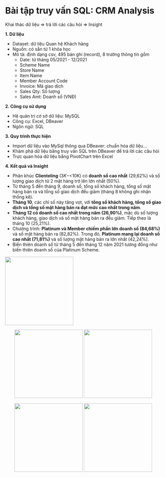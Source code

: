 # Bài tập truy vấn SQL: CRM Analysis
Khai thác dữ liệu => trả lời các câu hỏi => Insight

**1. Dữ liệu**

  - Dataset: dữ liệu Quan hệ Khách hàng
  - Nguồn: có sẵn từ 1 khóa học
  - Mô tả: định dạng csv, 495 bản ghi (record), 8 trường thông tin gồm
      - Date: từ tháng 05/2021 - 12/2021
      - Scheme Name
      - Store Name
      - Item Name
      - Member Account Code
      - Invoice: Mã giao dịch
      - Sales Qty: Số lượng
      - Sales Amt: Doanh số (VNĐ)
        
**2. Công cụ sử dụng**

  - Hệ quản trị cơ sở dữ liệu: MySQL
  - Công cụ: Excel, DBeaver
  - Ngôn ngữ: SQL
    
**3. Quy trình thực hiện**

  - Import dữ liệu vào MySql thông qua DBeaver: chuẩn hóa dữ liệu...
  - Khám phá dữ liệu bằng truy vấn SQL trên DBeaver để trả lời các câu hỏi
  - Trực quan hóa dữ liệu bằng PivotChart trên Excel

**4. Kết quả và Insight**
    
- Phân khúc **Clienteling** ($3K - <$10K) có **doanh số cao nhất** (29,62%) và số lượng giao dịch từ 2 mặt hàng trở lên lớn nhất (50%).
- Từ tháng 5 đến tháng 9, doanh số, tổng số khách hàng, tổng số mặt hàng bán ra và tổng số giao dịch đều giảm (tháng 8 không ghi nhận thống kê).
- **Tháng 10**, các chỉ số này tăng vọt, với **tổng số khách hàng, tổng số giao dịch và tổng số mặt hàng bán ra đạt mức cao nhất trong năm**.
- **Tháng 12 có doanh số cao nhất trong năm (26,90%)**, mặc dù số lượng khách hàng, giao dịch và số mặt hàng bán ra đều giảm. Tiếp theo là tháng 10 (25,21%).
- Chương trình: **Platinum và Member chiếm phần lớn doanh số (84,68%)** và số mặt hàng bán ra (82,82%). Trong đó, **Platinum mang lại doanh số cao nhất (71,81%)** và số lượng mặt hàng bán ra lớn nhất (42,24%).
- Biến thiên doanh số từ tháng 5 đến tháng 12 năm 2021 tương đồng như biến thiên doanh số của Platinum Scheme.

<img height="220" align="center" src="https://github.com/user-attachments/assets/a517181a-81f6-4d74-a252-21cc39c949b0" /></br>
<div align="center">  
<img src="https://github.com/user-attachments/assets/999962ff-09a3-4b4b-9496-0947f73c6466" height="220" align="center">
<img src="https://github.com/user-attachments/assets/3dfc3dfe-50d5-4bef-94c1-1c377e44bd91" height="220" align="center">
</div>
</br>
<div align="center">
<img src="https://github.com/user-attachments/assets/6953c301-7ea9-42f7-9b0e-3c96fc63ce0a" height="220" align="center">  
<img src="https://github.com/user-attachments/assets/3c6dedb2-1e55-44ca-836f-f976a8dcd3fb" height="220" align="center">
</div>
